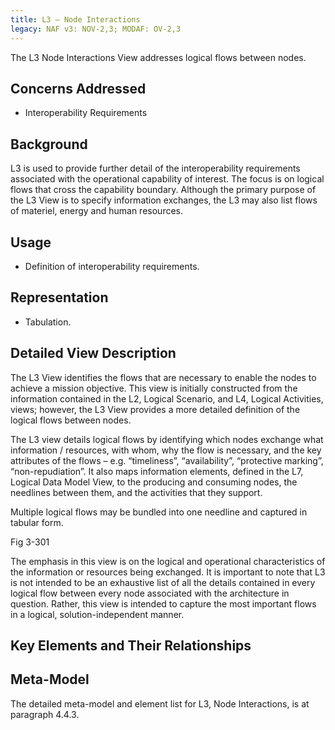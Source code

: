 ```yaml
---
title: L3 – Node Interactions
legacy: NAF v3: NOV-2,3; MODAF: OV-2,3
---
```


The L3 Node Interactions View addresses logical flows between nodes.


## Concerns Addressed

* Interoperability Requirements

## Background

L3 is used to provide further detail of the interoperability requirements associated
with the operational capability of interest. The focus is on logical flows that cross the
capability boundary. Although the primary purpose of the L3 View is to specify
information exchanges, the L3 may also list flows of materiel, energy and human
resources.

## Usage

* Definition of interoperability requirements.

## Representation

* Tabulation.

## Detailed View Description

The L3 View identifies the flows that are necessary to enable the nodes to achieve a
mission objective. This view is initially constructed from the information contained in
the L2, Logical Scenario, and L4, Logical Activities, views; however, the L3 View
provides a more detailed definition of the logical flows between nodes.

The L3 view details logical flows by identifying which nodes exchange what
information / resources, with whom, why the flow is necessary, and the key attributes
of the flows – e.g. “timeliness”, “availability”, “protective marking”, “non-repudiation”.
It also maps information elements, defined in the L7, Logical Data Model View, to the
producing and consuming nodes, the needlines between them, and the activities that
they support.

Multiple logical flows may be bundled into one needline and captured in tabular form.

Fig 3-301

The emphasis in this view is on the logical and operational characteristics of the
information or resources being exchanged. It is important to note that L3 is not
intended to be an exhaustive list of all the details contained in every logical flow
between every node associated with the architecture in question. Rather, this view is
intended to capture the most important flows in a logical, solution-independent
manner.

## Key Elements and Their Relationships


## Meta-Model

The detailed meta-model and element list for L3, Node Interactions, is at paragraph
4.4.3.

